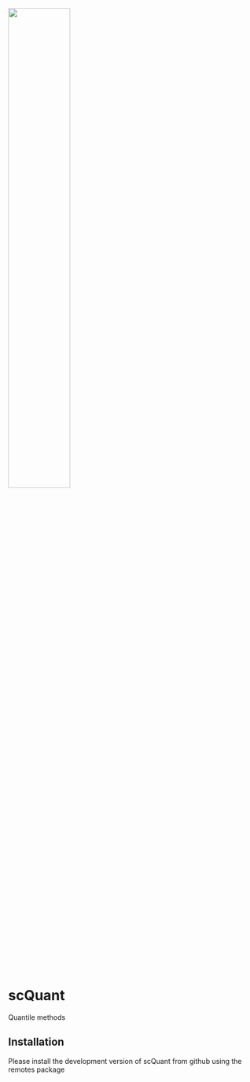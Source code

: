  <img src="[https://user-images.githubusercontent.com/52276989/229894417-bb5e978c-cb1d-4606-8d2c-1b82c137e52e.png]" width=50% height=50%>
 

# scQuant
Quantile methods


## Installation
Please install the development version of scQuant from github using the remotes package 


